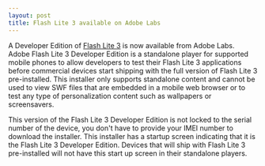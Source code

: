 ```yaml
---
layout: post
title: Flash Lite 3 available on Adobe Labs
---
```


A Developer Edition of <a href="http://labs.adobe.com/technologies/flashlite3/">Flash Lite 3</a> is now available from Adobe Labs. Adobe Flash Lite 3 Developer Edition is a standalone player for supported mobile phones to allow developers to test their Flash Lite 3 applications before commercial devices start shipping with the full version of Flash Lite 3 pre-installed. This installer only supports standalone content and cannot be used to view SWF files that are embedded in a mobile web browser or to test any type of personalization content such as wallpapers or screensavers.

This version of the Flash Lite 3 Developer Edition is not locked to the serial number of the device, you don't have to provide your IMEI number to download the installer. This installer has a startup screen indicating that it is the Flash Lite 3 Developer Edition. Devices that will ship with Flash Lite 3 pre-installed will not have this start up screen in their standalone players.